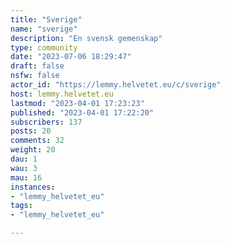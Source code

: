 ```yaml
---
title: "Sverige" 
name: "sverige"
description: "En svensk gemenskap"
type: community
date: "2023-07-06 18:29:47"
draft: false
nsfw: false
actor_id: "https://lemmy.helvetet.eu/c/sverige"
host: lemmy.helvetet.eu
lastmod: "2023-04-01 17:23:23"
published: "2023-04-01 17:22:20"
subscribers: 137
posts: 20
comments: 32
weight: 20
dau: 1
wau: 3
mau: 16
instances:
- "lemmy_helvetet_eu"
tags: 
- "lemmy_helvetet_eu"

---
```

